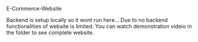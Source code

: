 E-Commerce-Website

Backend is setup locally so it wont run here...
Due to no backend functionalities of website is limited.
You can watch demonstration videio in the folder to see complete website.
